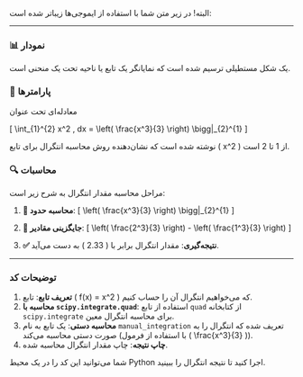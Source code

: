 البته! در زیر متن شما با استفاده از ایموجی‌ها زیباتر شده است:

---

### 📊 نمودار

یک شکل مستطیلی ترسیم شده است که نمایانگر یک تابع یا ناحیه تحت یک منحنی است.

### 📐 پارامترها

معادله‌ای تحت عنوان 

\[
\int_{1}^{2} x^2 \, dx = \left( \frac{x^3}{3} \right) \bigg|_{2}^{1}
\]

نوشته شده است که نشان‌دهنده روش محاسبه انتگرال برای تابع \( x^2 \) از 1 تا 2 است.

### 🔍 محاسبات

مراحل محاسبه مقدار انتگرال به شرح زیر است:

1. **📏 محاسبه حدود**: 
   \[
   \left( \frac{x^3}{3} \right) \bigg|_{2}^{1}
   \]

2. **🔄 جایگزینی مقادیر**: 
   \[
   \left( \frac{2^3}{3} \right) - \left( \frac{1^3}{3} \right)
   \]

3. **✅ نتیجه‌گیری**: 
   مقدار انتگرال برابر با \( 2.33 \) به دست می‌آید.

---


### توضیحات کد

1. **تعریف تابع**: تابع \( f(x) = x^2 \) که می‌خواهیم انتگرال آن را حساب کنیم.
2. **محاسبه با `scipy.integrate.quad`**: استفاده از تابع `quad` از کتابخانه `scipy.integrate` برای محاسبه انتگرال معین.
3. **محاسبه دستی**: یک تابع به نام `manual_integration` تعریف شده که انتگرال را به صورت دستی محاسبه می‌کند (با استفاده از فرمول \( \frac{x^3}{3} \)).
4. **چاپ نتیجه**: چاپ مقدار انتگرال محاسبه شده.

شما می‌توانید این کد را در یک محیط Python اجرا کنید تا نتیجه انتگرال را ببینید.

